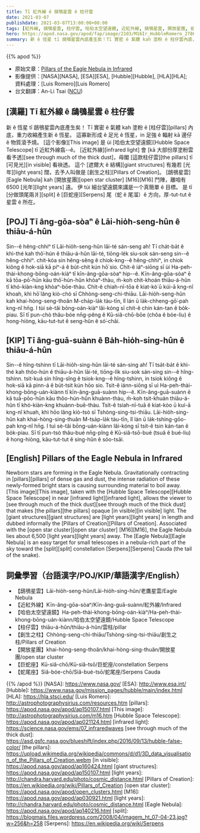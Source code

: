 ```yaml
---
title: Tī 紅外線 ê 鴟鴞星雲 ê 柱仔雲
date: 2021-03-07
publishdate: 2021-03-07T13:00:00+08:00
tags: [紅外線, 鴟鴞星雲, 柱仔雲, 哈伯太空望遠鏡, 近紅外線, 鴟鴞星雲, 開放星團, 蛇尾座]
hero: https://apod.nasa.gov/apod/fap/image/2103/M16Ir_HubbleRomero_2786.jpg
summary: 新 ê 恆星 tī 鴟鴞星雲內底產生矣！Tī 實密 ê 氣體 kah 塗粉 ê 柱仔雲內底，重力收縮產生新 ê 恆星。
---
```


{{% apod %}}

- 原始文章：[Pillars of the Eagle Nebula in Infrared](https://apod.nasa.gov/apod/ap210307.html)
- 影像提供：[NASA][NASA], [ESA][ESA], [Hubble][Hubble], [HLA][HLA]; 資料處理：[Luis Romero][Luis Romero]
- 台文翻譯：An-Li Tsai ([NCU](https://www.astro.ncu.edu.tw))

## [漢羅] Tī 紅外線 ê 鴟鴞星雲 ê 柱仔雲
新 ê 恆星 tī 鴟鴞星雲內底產生矣！
Tī 實密 ê 氣體 kah 塗粉 ê [柱仔雲][pillars] 內底，重力收縮產生新 ê 恆星。
這寡新形成 ê 足光 ê 恆星，in 足強 ê 輻射 kā 邊仔 ê 物質滾予燒。
[這个影像][This image] 是 ùi [哈伯太空望遠鏡][Hubble Space Telescope] tī 近紅外線翕--ê。
[近紅外線][infrared light] 會 [kā 大部份厚塗粉雲看予透][see through much of the thick dust]，毋閣 [這款柱仔雲][the pillars] tī [可見光][in visible] 看袂透。
這个 [遮爾大 ê 結構][giant structures] 有幾若 [光年][light years] 闊，去予人叫做是 [創生之柱][Pillars of Creation]。
[鴟鴞星雲][Eagle Nebula] kah [開放星團][open star cluster] [M16][M16] 鬥陣，離咱有 6500 [光年][light years] 遠。
伊 tùi 細台望遠鏡來講是一个真簡單 ê 目標。
是 tī [分做頭尾兩爿][split] ê [巨蛇座][Serpens] 尾（蛇 ê 尾溜）ê 方向，厚-tut-tut ê 星雲 ê 所在。

## [POJ] Tī âng-gōa-sòaⁿ ê Lāi-hio̍h-seng-hûn ê thiāu-á-hûn

Sin--ê hêng-chhiⁿ tī Lāi-hio̍h-seng-hûn lāi-té sán-seng ah!
Tī cha̍t-ba̍t ê khì-thé kah thô͘-hún ê thiāu-á-hûn lāi-té, tiōng-le̍k siu-sok sán-seng sin--ê hêng-chhiⁿ.
chit-kóa sin hêng-sêng ê chiok-kng--ê hêng-chhiⁿ, in chiok kiông ê hok-siā kā piⁿ-á ê bu̍t-chit kún hō͘ sio.
Chit-ê iáⁿ-siōng sī ùi Ha-peh-thài-khong-bōng-oán-kiàⁿ tī kīn-âng-gōa-sòaⁿ hip--ê.
Kīn-âng-gōa-sòaⁿ ē kā tōa-pō͘-hūn kāu thô͘-hún-hûn khòaⁿ-thàu, m̄-koh chit-khoán thiāu-á-hûn tī khó-kiàn-kng khòaⁿ-bōe-thàu.
Chi̍t-ê chiah-nī-tōa ê kiat-kò͘ ū kúi-ā kng-nî khoah, khì hō͘ lâng kiò-chò sī Chhòng-seng-chi-thiāu.
Lāi-hio̍h-seng-hûn kah khai-hòng-seng-thoân M-cha̍p-la̍k tàu-tīn, lî lán ū la̍k-chheng-gō͘-pah kng-nî hn̄g.
I tùi sè-tâi bōng-oán-kiàⁿ lâi-kóng sī chit-ê chin kán-tan ê bo̍k-piau.
Sī tī pun-chò thâu-bóe nn̄g-pêng ê Kū-siâ-chō-bōe (chôa ê bóe-liu) ê hong-hiòng, kāu-tut-tut ê seng-hûn ê só͘-chāi.

## [KIP] Tī âng-guā-suànn ê Ba̍h-hio̍h-sing-hûn ê thiāu-á-hûn

Sin--ê hîng-tshinn tī Lāi-hio̍h-sing-hûn lāi-té sán-sing ah!
Tī tsa̍t-ba̍t ê khì-thé kah thôo-hún ê thiāu-á-hûn lāi-té, tiōng-li̍k siu-sok sán-sing sin--ê hîng-tshinn.
tsit-kuá sin hîng-sîng ê tsiok-kng--ê hîng-tshinn, in tsiok kiông ê hok-siā kā pinn-á ê bu̍t-tsit kún hōo sio.
Tsit-ê iánn-siōng sī uì Ha-peh-thài-khong-bōng-uán-kiànn tī kīn-âng-guā-suànn hip--ê.
Kīn-âng-guā-suànn ē kā tuā-pōo-hūn kāu thôo-hún-hûn khuànn-thàu, m̄-koh tsit-khuán thiāu-á-hûn tī khó-kiàn-kng khuànn-buē-thàu.
Tsi̍t-ê tsiah-nī-tuā ê kiat-kòo ū kuí-ā kng-nî khuah, khì hōo lâng kiò-tsò sī Tshòng-sing-tsi-thiāu.
Lāi-hio̍h-sing-hûn kah khai-hòng-sing-thuân M-tsa̍p-la̍k tàu-tīn, lî lán ū la̍k-tshing-gōo-pah kng-nî hn̄g.
I tuì sè-tâi bōng-uán-kiànn lâi-kóng sī tsit-ê tsin kán-tan ê bo̍k-piau.
Sī tī pun-tsò thâu-bué nn̄g-pîng ê Kū-siâ-tsō-bué (tsuâ ê bué-liu) ê hong-hiòng, kāu-tut-tut ê sing-hûn ê sóo-tsāi.

## [English] Pillars of the Eagle Nebula in Infrared

Newborn stars are forming in the Eagle Nebula. Gravitationally contracting in [pillars][pillars] of dense gas and dust, the intense radiation of these newly-formed bright stars is causing surrounding material to boil away. [This image][This image], taken with the [Hubble Space Telescope][Hubble Space Telescope] in near [infrared light][infrared light], allows the viewer to [see through much of the thick dust][see through much of the thick dust] that makes [the pillars][the pillars] opaque [in visible][in visible] light. The [giant structures][giant structures] are [light years][light years] in length and dubbed informally the [Pillars of Creation][Pillars of Creation]. Associated with the [open star cluster][open star cluster] [M16][M16], the Eagle Nebula lies about 6,500 [light years][light years] away. The [Eagle Nebula][Eagle Nebula] is an easy target for small telescopes in a nebula-rich part of the sky toward the [split][split] constellation [Serpens][Serpens] Cauda (the tail of the snake).

## 詞彙學習（台語漢字/POJ/KIP/華語漢字/English）

- 【鴟鴞星雲】Lāi-hio̍h-seng-hûn/Lāi-hio̍h-sing-hûn/老鷹星雲/Eagle Nebula
- 【近紅外線】Kīn-âng-gōa-sòaⁿ/Kīn-âng-guā-suànn/紅外線/Infrared
- 【哈伯太空望遠鏡】Ha-peh-thài-khong-bōng-oán-kiàⁿ/Ha-peh-thài-khong-bōng-uán-kiànn/哈伯太空望遠鏡/Hubble Space Telescope
- 【柱仔雲】thiāu-á-hûn/thiāu-á-hûn/雲柱/pillar
- 【創生之柱】Chhòng-seng-chi-thiāu/Tshòng-sing-tsi-thiāu/創生之柱/Pillars of Creation
- 【開放星團】khai-hòng-seng-thoân/khai-hòng-sing-thuân/開放星團/open star cluster
- 【巨蛇座】Kū-siâ-chō/Kū-siâ-tsō/巨蛇座/constellation Serpens
- 【蛇尾座】Siâ-bóe-chō/Siâ-bué-tsō/蛇尾座/Serpens Cauda

{{% /apod %}}
[NASA]: https://www.nasa.gov/
[ESA]: http://www.esa.int/
[Hubble]: https://www.nasa.gov/mission_pages/hubble/main/index.html
[HLA]: https://hla.stsci.edu/
[Luis Romero]: http://astrophotographysirius.com/resources.htm
[pillars]: https://apod.nasa.gov/apod/ap150107.html
[This image]: http://astrophotographysirius.com/m16.htm
[Hubble Space Telescope]: https://apod.nasa.gov/apod/ap021124.html
[infrared light]: https://science.nasa.gov/ems/07_infraredwaves
[see through much of the thick dust]: https://asd.gsfc.nasa.gov/blueshift/index.php/2016/09/13/hubble-false-color/
[the pillars]: https://upload.wikimedia.org/wikipedia/commons/d/d1/3D_data_visualisation_of_the_Pillars_of_Creation.webm
[in visible]: https://apod.nasa.gov/apod/ap160424.html
[giant structures]: https://apod.nasa.gov/apod/ap150107.html
[light years]: http://chandra.harvard.edu/photo/cosmic_distance.html
[Pillars of Creation]: https://en.wikipedia.org/wiki/Pillars_of_Creation
[open star cluster]: https://apod.nasa.gov/apod/open_clusters.html
[M16]: https://apod.nasa.gov/apod/ap030921.html
[light years]: http://chandra.harvard.edu/photo/cosmic_distance.html
[Eagle Nebula]: https://apod.nasa.gov/apod/ap140216.html
[split]: https://blogmais.files.wordpress.com/2008/04/imagem_ht_07-04-23.jpg?w=256&h=258
[Serpens]: https://en.wikipedia.org/wiki/Serpens
